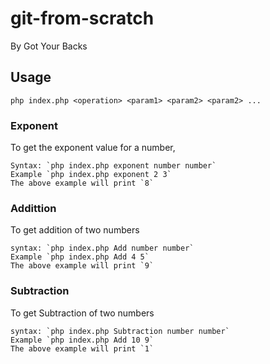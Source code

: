 # git-from-scratch

By Got Your Backs

## Usage

`php index.php <operation> <param1> <param2> <param2> ...`


### Exponent

To get the exponent value for a number,

```
Syntax: `php index.php exponent number number`
Example `php index.php exponent 2 3`
The above example will print `8`
```
### Addittion

To get addition of two numbers

```
syntax: `php index.php Add number number`
Example `php index.php Add 4 5`
The above example will print `9`
```

### Subtraction

To get Subtraction of two numbers

```
syntax: `php index.php Subtraction number number`
Example `php index.php Add 10 9`
The above example will print `1`
```